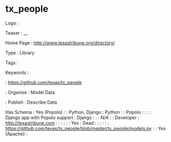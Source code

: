 # tx_people

Logo
: ![]()

Teaser
: __

Home Page
: http://www.texastribune.org/directory/

Type
: Library

Tags
: 

Keywords
: 

: https://github.com/texas/tx_people


: Organise
: Model Data

: Publish
: Describe Data

Has Schema
: Yes (Popolo)
: 
: Python, Django
: Python
: 
: Popolo
: 
: 
: 
: Django app with Popolo support
: Django
: 
: 
: N/A
: 
: Developer
: http://texastribune.com
: 
: 
: 
: 
: 
: Yes
: Dead
: 
: 
: 
: 
: 
: https://github.com/texas/tx_people/blob/master/tx_people/models.py
: 
: Yes (Apache)
: 
